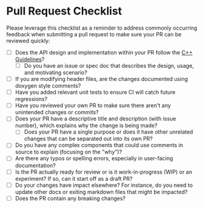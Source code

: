 # Pull Request Checklist

Please leverage this checklist as a reminder to address commonly occurring feedback when submitting a pull request to make sure your PR can be reviewed quickly:

- [ ] Does the API design and implementation within your PR follow the [C++ Guidelines](https://azure.github.io/azure-sdk/cpp_introduction.html)?
  - [ ] Do you have an issue or spec doc that describes the design, usage, and motivating scenario?
- [ ] If you are modifying header files, are the changes documented using doxygen style comments?
- [ ] Have you added relevant unit tests to ensure CI will catch future regressions?
- [ ] Have you reviewed your own PR to make sure there aren't any unintended changes or commits?
- [ ] Does your PR have a descriptive title and description (with issue number), which explains why the change is being made?
  - [ ] Does your PR have a single purpose or does it have other unrelated changes that can be separated out into its own PR?
- [ ] Do you have any complex components that could use comments in source to explain (focusing on the "why")?
- [ ] Are there any typos or spelling errors, especially in user-facing documentation?
- [ ] Is the PR actually ready for review or is it work-in-progress (WIP) or an experiment? If so, can it start off as a draft PR?
- [ ] Do your changes have impact elsewhere? For instance, do you need to update other docs or exiting markdown files that might be impacted?
- [ ] Does the PR contain any breaking changes?
